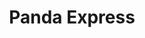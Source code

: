 ---
title: Panda Express
title_zh: 熊貓快綫
mm_sign: [P]
branch_line: false
stations:
  - station_code: [P1]
    name: Panda Museum
    name_zh: 熊貓博物館
    placeholder_station: true
  - station_code: [P2]
    name: Zephyr Cave
    name_zh: 和風洞
    transfer:
      - mm_sign: [R,G]
    first_station: true
  - station_code: [P3]
    name: Mugen
    name_zh: 無限
    transfer:
      - mm_sign: [B,V,W,D]
  - station_code: [P4]
    name: Under the Falls
    name_zh: 瀑布下
    transfer:
      - mm_sign: [R,W]
  - station_code: [P5]
    name: City Farm
    name_zh: 城市農場
    transfer:
      - mm_sign: [G,B]
  - station_code: [P6]
    name: Oasis Point
    name_zh: 綠洲角
    transfer:
      - mm_sign: [W]
    last_station: true
  - station_code: [P8]
    name: Spawn
    name_zh: 生成
    placeholder_station: true
custom_style: table{margin:0 auto}.station-code-bg-first{background-image:url(/img/bg/pandaexpress.png);background-repeat:no-repeat;background-size:7px 50%;background-position:51px bottom}.station-code-bg{background-image:url(/img/bg/pandaexpress.png);background-repeat:no-repeat;background-size:7px 101%;background-position:51px}.station-code-bg-last{background-image:url(/img/bg/pandaexpress.png);background-repeat:no-repeat;background-size:7px 50%;background-position:51px top}
weight: 9
---